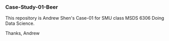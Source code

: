 ### Case-Study-01-Beer

This repository is Andrew Shen's Case-01 for SMU class MSDS 6306 Doing Data Science.

Thanks,
Andrew
